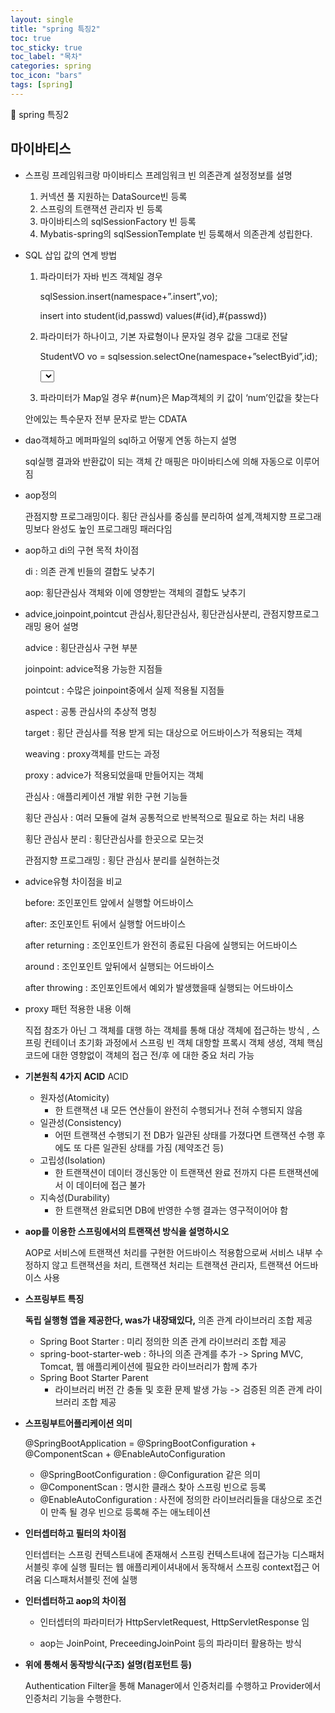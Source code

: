 ```yaml
---
layout: single
title: "spring 특징2"
toc: true
toc_sticky: true
toc_label: "목차"
categories: spring
toc_icon: "bars"
tags: [spring]
---
```


📘 spring 특징2

## 마이바티스

- 스프링 프레임워크랑 마이바티스 프레임워크 빈 의존관계 설정정보를 설명
    1. 커넥션 풀 지원하는 DataSource빈 등록
    2. 스프링의 트랜잭션 관리자 빈 등록
    3. 마이바티스의 sqlSessionFactory 빈 등록
    4. Mybatis-spring의 sqlSessionTemplate 빈 등록해서 의존관계 성립한다.

- SQL 삽입 값의 연계 방법
    1. 파라미터가 자바 빈즈 객체일 경우
        
        sqlSession.insert(namespace+”.insert”,vo);
        
        <insert id = “insert”>
        
        insert into student(id,passwd) values(#{id},#{passwd})
        
        </insert>
        
    2. 파라미터가 하나이고, 기본 자료형이나 문자일 경우 값을 그대로 전달
        
        StudentVO vo = sqlsession.selectOne(namespace+”selectByid”,id);
        
        <select id = “selectByid” resultType=”org.tukorea.myweb.domain.StudentVO”>
        
        select*from student where id = #{id}
        
        </select>
        
    3. 파라미터가 Map일 경우 #{num}은 Map객체의 키 값이 ‘num’인값을 찾는다
    
    <![CDATA[select*from student]]> 안에있는 특수문자 전부 문자로 받는 CDATA
    
- dao객체하고 메퍼파일의 sql하고 어떻게 연동 하는지 설명
    
    sql실행 결과와 반환값이 되는 객체 간 매핑은 마이바티스에 의해 자동으로 이루어짐
    
- aop정의
    
    관점지향 프로그래밍이다. 횡단 관심사를 중심를 분리하여 설계,객체지향 프로그래밍보다 완성도 높인 프로그래밍 패러다임
    
- aop하고 di의 구현 목적 차이점
    
    di : 의존 관계 빈들의 결합도 낮추기
    
    aop: 횡단관심사 객체와 이에 영향받는 객체의 결합도 낮추기
    
- advice,joinpoint,pointcut 관심사,횡단관심사, 횡단관심사분리, 관점지향프로그래밍 용어 설명
    
    advice : 횡단관심사 구현 부분
    
    joinpoint: advice적용 가능한 지점들
    
    pointcut : 수많은 joinpoint중에서 실제 적용될 지점들
    
    aspect : 공통 관심사의 추상적 명칭
    
    target : 횡단 관심사를 적용 받게 되는 대상으로 어드바이스가 적용되는 객체
    
    weaving : proxy객체를 만드는 과정
    
    proxy : advice가 적용되었을때 만들어지는 객체
    
    관심사 : 애플리케이션 개발 위한 구현 기능들
    
    횡단 관심사 : 여러 모듈에 걸쳐 공통적으로 반복적으로 필요로 하는 처리 내용
    
    횡단 관심사 분리 : 횡단관심사를 한곳으로 모는것
    
    관점지향 프로그래밍 : 횡단 관심사 분리를 실현하는것
    
- advice유형 차이점을 비교
    
    before: 조인포인트 앞에서 실행할  어드바이스 
    
    after: 조인포인트 뒤에서 실행할 어드바이스
    
    after returning  : 조인포인트가 완전히 종료된 다음에 실행되는 어드바이스
    
    around : 조인포인트 앞뒤에서 실행되는 어드바이스
    
    after throwing : 조인포인트에서 예외가 발생했을때 실행되는 어드바이스
    
- proxy 패턴 적용한 내용 이해
    
    직접 참조가 아닌 그 객체를 대행 하는 객체를 통해 대상 객체에 접근하는 방식 , 스프링 컨테이너 초기화 과정에서 스프링 빈 객체 대항할 프록시 객체 생성, 객체 핵심 코드에 대한 영향없이 객체의 접근 전/후 에 대한 중요 처리 가능
    

- **기본원칙 4가지 ACID**
ACID
    - 원자성(Atomicity)
        - 한 트랜잭션 내 모든 연산들이 완전히 수행되거나 전혀 수행되지 않음
    - 일관성(Consistency)
        - 어떤 트랜잭션 수행되기 전 DB가 일관된 상태를 가졌다면 트랜잭션 수행 후에도
        또 다른 일관된 상태를 가짐 (제약조건 등)
    - 고립성(Isolation)
        - 한 트랜잭션이 데이터 갱신동안 이 트랜잭션 완료 전까지 다른 트랜잭션에서
        이 데이터에 접근 불가
    - 지속성(Durability)
        - 한 트랜잭션 완료되면 DB에 반영한 수행 결과는 영구적이어야 함

- **aop를 이용한 스프링에서의 트랜잭션 방식을 설명하시오**
    
    AOP로 서비스에 트랜잭션 처리를 구현한 어드바이스 적용함으로써
    서비스 내부 수정하지 않고 트랜잭션을 처리, 트랜잭션 처리는 트랜잭션 관리자, 트랜잭션 어드바이스 사용
    
- **스프링부트 특징**
    
    **독립 실행형 앱을 제공한다, was가 내장돼있다,**  의존 관계 라이브러리 조합 제공
    
    - Spring Boot Starter : 미리 정의한 의존 관계 라이브러리 조합 제공
    - spring-boot-starter-web : 하나의 의존 관계를 추가
    -> Spring MVC, Tomcat, 웹 애플리케이션에 필요한 라이브러리가 함께 추가
    - Spring Boot Starter Parent
        - 라이브러리 버전 간 충돌 및 호환 문제 발생 가능
        -> 검증된 의존 관계 라이브러리 조합 제공
        
- **스프링부트어플리케이션 의미**
    
    @SpringBootApplication
    = @SpringBootConfiguration + @ComponentScan + @EnableAutoConfiguration
    
    - @SpringBootConfiguration : @Configuration 같은 의미
    - @ComponentScan : 명시한 클래스 찾아 스프링 빈으로 등록
    - @EnableAutoConfiguration : 사전에 정의한 라이브러리들을 대상으로 조건이 만족 될	경우 빈으로 등록해 주는 애노테이션
    

- **인터셉터하고 필터의 차이점**
    
    인터셉터는 스프링 컨텍스트내에 존재해서 스프링 컨텍스트내에 접근가능 디스패처서블릿 후에 실행 필터는 웹 애플리케이셔내에서 동작해서 스프링 context접근 어려움 디스패처서블릿 전에 실행
    

- **인터셉터하고 aop의 차이점**
    
    - 인터셉터의 파라미터가 HttpServletRequest, HttpServletResponse 임
    
    - aop는 JoinPoint, PreceedingJoinPoint 등의 파라미터 활용하는 방식
    
    

- **위에 통해서 동작방식(구조) 설명(컴포턴트 등)**
    
    Authentication Filter을 통해 Manager에서 인증처리를 수행하고 Provider에서 인증처리 기능을 수행한다.
